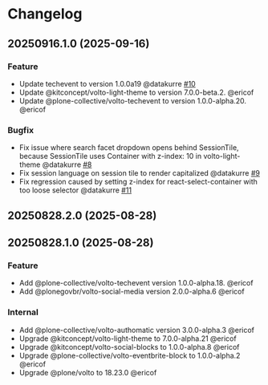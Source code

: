 # Changelog

<!-- You should *NOT* be adding new change log entries to this file.
     You should create a file in the news directory instead.
     For helpful instructions, please see:
     https://6.docs.plone.org/volto/developer-guidelines/contributing.html#create-a-pull-request
-->

<!-- towncrier release notes start -->

## 20250916.1.0 (2025-09-16)

### Feature

- Update techevent to version 1.0.0a19 @datakurre [#10](https://github.com/plone/volto-ploneconf-core/issue/10)
- Update @kitconcept/volto-light-theme to version 7.0.0-beta.2. @ericof 
- Update @plone-collective/volto-techevent to version 1.0.0-alpha.20. @ericof 

### Bugfix

- Fix issue where search facet dropdown opens behind SessionTile, because SessionTile uses Container with z-index: 10 in volto-light-theme @datakurre [#8](https://github.com/plone/volto-ploneconf-core/issue/8)
- Fix session language on session tile to render capitalized @datakurre [#9](https://github.com/plone/volto-ploneconf-core/issue/9)
- Fix regression caused by setting z-index for react-select-container with too loose selector @datakurre [#11](https://github.com/plone/volto-ploneconf-core/issue/11)

## 20250828.2.0 (2025-08-28)

## 20250828.1.0 (2025-08-28)

### Feature

- Add @plone-collective/volto-techevent version 1.0.0-alpha.18. @ericof 
- Add @plonegovbr/volto-social-media version 2.0.0-alpha.6 @ericof 

### Internal

- Add @plone-collective/volto-authomatic version 3.0.0-alpha.3 @ericof 
- Upgrade @kitconcept/volto-light-theme to 7.0.0-alpha.21 @ericof 
- Upgrade @kitconcept/volto-social-blocks to 1.0.0-alpha.8 @ericof 
- Upgrade @plone-collective/volto-eventbrite-block to 1.0.0-alpha.2 @ericof 
- Upgrade @plone/volto to 18.23.0 @ericof
